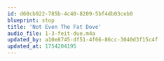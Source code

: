 ```yaml
---
id: d60cb922-785b-4c40-8209-5bf4db03ceb0
blueprint: stop
title: 'Not Even The Fat Dove'
audio_file: 1-3-feit-due.m4a
updated_by: a10e8745-df51-4f66-86cc-3040d3f15c4f
updated_at: 1754204195
---
```

